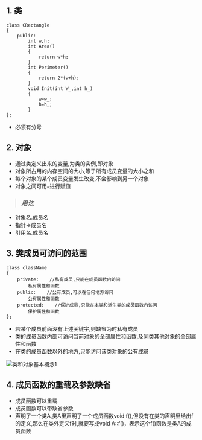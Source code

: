 ## 1. 类

```
class CRectangle
{
    public:
        int w,h;
        int Area()
        {
            return w*h;
        }
        int Perimeter()
        {
            return 2*(w+h);
        }
        void Init(int W_,int h_)
        {
            w=w_;
            h=h_;
        }
};
```
* 必须有分号

## 2. 对象

* 通过类定义出来的变量,为类的实例,即对象
* 对象所占用的内存空间的大小,等于所有成员变量的大小之和
* 每个对象的某个成员变量发生改变,不会影响到另一个对象
* 对象之间可用`=`进行赋值


> ### *用法*

* 对象名.成员名
* 指针->成员名
* 引用名.成员名

## 3. 类成员可访问的范围

```
class className
{
    private:    //私有成员,只能在成员函数内访问
        私有属性和函数
    public:    //公有成员,可以在任何地方访问
        公有属性和函数
    protected:    //保护成员,只能在本类和派生类的成员函数内访问
        保护属性和函数
};
```

* 若某个成员前面没有上述关键字,则缺省为时私有成员
* 类的成员函数内部可访问当前对象的全部属性和函数,及同类其他对象的全部属性和函数
* 在类的成员函数以外的地方,只能访问该类对象的公有成员

![类和对象基本概念1](https://note.youdao.com/yws/api/personal/file/WEBa9deee4a6257b51b2b77271672026523?method=download&shareKey=925fd9f88a8d66c0af9a52fdfa6034dc)

## 4. 成员函数的重载及参数缺省

* 成员函数可以重载
* 成员函数可以带缺省参数
* 声明了一个类A,类A里声明了一个成员函数void f(),但没有在类的声明里给出f的定义,那么在类外定义f时,就要写成void A::f()，表示这个f()函数是类A的成员函数